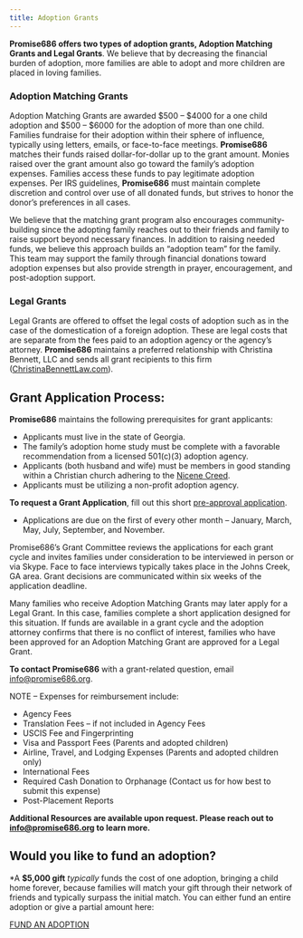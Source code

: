 ```yaml
---
title: Adoption Grants
---
```


**Promise686 offers two types of adoption grants, Adoption Matching Grants and
Legal Grants**. We believe that by decreasing the financial burden of adoption,
more families are able to adopt and more children are placed in loving families.

### Adoption Matching Grants

Adoption Matching Grants are awarded $500 – $4000 for a one child adoption and
$500 – $6000 for the adoption of more than one child. Families fundraise for
their adoption within their sphere of influence, typically using letters,
emails, or face-to-face meetings. **Promise686** matches their funds raised
dollar-for-dollar up to the grant amount. Monies raised over the grant amount
also go toward the family’s adoption expenses. Families access these funds to
pay legitimate adoption expenses. Per IRS guidelines, **Promise686** must
maintain complete discretion and control over use of all donated funds, but
strives to honor the donor’s preferences in all cases.

We believe that the matching grant program also encourages community-building
since the adopting family reaches out to their friends and family to raise
support beyond necessary finances. In addition to raising needed funds, we
believe this approach builds an “adoption team” for the family. This team may
support the family through financial donations toward adoption expenses but also
provide strength in prayer, encouragement, and post-adoption support.

### Legal Grants

Legal Grants are offered to offset the legal costs of adoption such as in the
case of the domestication of a foreign adoption. These are legal costs that are
separate from the fees paid to an adoption agency or the agency’s attorney.
**Promise686** maintains a preferred relationship with Christina Bennett, LLC
and sends all grant recipients to this firm
([ChristinaBennettLaw.com](http://www.christinabennettlaw.com/)).

## Grant Application Process:

**Promise686** maintains the following prerequisites for grant applicants:

- Applicants must live in the state of Georgia.
- The family’s adoption home study must be complete with a favorable
  recommendation from a licensed 501(c)(3) adoption agency.
- Applicants (both husband and wife) must be members in good standing within a
  Christian church adhering to the
  [Nicene Creed](https://promise686.org/wp-content/uploads/2018/11/Nicene-Creed.pdf).
- Applicants must be utilizing a non-profit adoption agency.

**To request a Grant Application**, fill out this short
[pre-approval application](https://www.tfaforms.com/435236).

- Applications are due on the first of every other month – January, March, May,
  July, September, and November.

Promise686’s Grant Committee reviews the applications for each grant cycle and
invites families under consideration to be interviewed in person or via Skype.
Face to face interviews typically takes place in the Johns Creek, GA area. Grant
decisions are communicated within six weeks of the application deadline.

Many families who receive Adoption Matching Grants may later apply for a Legal
Grant. In this case, families complete a short application designed for this
situation. If funds are available in a grant cycle and the adoption attorney
confirms that there is no conflict of interest, families who have been approved
for an Adoption Matching Grant are approved for a Legal Grant.

**To contact Promise686** with a grant-related question, email
<info@promise686.org>.

NOTE – Expenses for reimbursement include:

- Agency Fees
- Translation Fees – if not included in Agency Fees
- USCIS Fee and Fingerprinting
- Visa and Passport Fees (Parents and adopted children)
- Airline, Travel, and Lodging Expenses (Parents and adopted children only)
- International Fees
- Required Cash Donation to Orphanage (Contact us for how best to submit this
  expense)
- Post-Placement Reports

**Additional Resources are available upon request. Please reach out to
<info@promise686.org> to learn more.**

## Would you like to fund an adoption?

\*A **$5,000 gift** _typically_ funds the cost of one adoption, bringing a child
home forever, because families will match your gift through their network of
friends and typically surpass the initial match. You can either fund an entire
adoption or give a partial amount here:

[FUND AN ADOPTION](https://give.promise686.org/give/311872/#!/donation/checkout)
